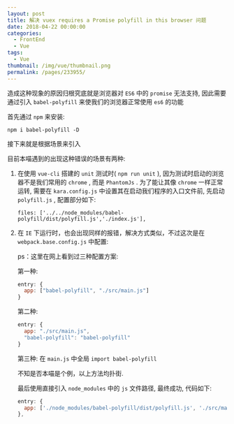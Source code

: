 ```yaml
---
layout: post
title: 解决 vuex requires a Promise polyfill in this browser 问题
date: 2018-04-22 00:00:00
categories: 
  - FrontEnd
  - Vue
tags: 
  - Vue
thumbnail: /img/vue/thumbnail.png
permalink: /pages/233955/
---
```


造成这种现象的原因归根究底就是浏览器对 `ES6` 中的 `promise` 无法支持, 因此需要通过引入 `babel-polyfill` 来使我们的浏览器正常使用 `es6` 的功能

首先通过 `npm` 来安装:

`npm i babel-polyfill -D`

接下来就是根据场景来引入

目前本喵遇到的出现这种错误的场景有两种:

1. 在使用 `vue-cli` 搭建的 `unit` 测试时( `npm run unit` ), 因为测试时启动的浏览器不是我们常用的 `chrome` , 而是 `PhantomJs` . 为了能让其像 `chrome` 一样正常运转, 需要在 `kara.config.js` 中设置其在启动我们程序的入口文件前, 先启动 `polyfill.js` , 配置部分如下:

    `files: ['../../node_modules/babel-polyfill/dist/polyfill.js','./index.js'],`

2. 在 `IE` 下运行时，也会出现同样的报错，解决方式类似，不过这次是在 `webpack.base.config.js` 中配置:

    ps：这里在网上看到过三种配置方案:

    第一种:

    ``` js
    entry: {
      app: ["babel-polyfill", "./src/main.js"]
    }
    ```

    第二种:

    ``` js
    entry: {
      app: "./src/main.js",
      "babel-polyfill": "babel-polyfill"
    }
    ```

    第三种: 在 `main.js` 中全局 `import babel-polyfill`

    不知是否本喵是个例，以上方法均扑街.

    最后使用直接引入 `node_modules` 中的 `js` 文件路径, 最终成功, 代码如下:

    ``` js
    entry: {
      app: ['./node_modules/babel-polyfill/dist/polyfill.js', './src/main.js']
    },
    ```
